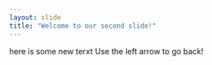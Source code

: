```yaml
---
layout: slide
title: "Welcome to our second slide!"
---
```

here is some new terxt
Use the left arrow to go back!
